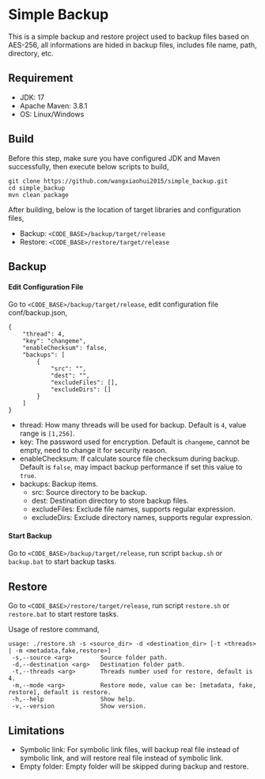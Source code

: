 # Simple Backup
This is a simple backup and restore project used to backup files based on AES-256, all informations are hided in backup files, includes file name, path, directory, etc.


## Requirement
- JDK: 17
- Apache Maven: 3.8.1
- OS: Linux/Windows


## Build
Before this step, make sure you have configured JDK and Maven successfully, then execute below scripts to build,

```
git clone https://github.com/wangxiaohui2015/simple_backup.git
cd simple_backup
mvn clean package
```

After building, below is the location of target libraries and configuration files,

- Backup: `<CODE_BASE>/backup/target/release`
- Restore: `<CODE_BASE>/restore/target/release`


## Backup

#### Edit Configuration File
Go to `<CODE_BASE>/backup/target/release`, edit configuration file conf/backup.json,

```
{
    "thread": 4,
    "key": "changeme",
    "enableChecksum": false,
    "backups": [
        {
            "src": "",
            "dest": "",
            "excludeFiles": [],
            "excludeDirs": []
        }
    ]
}
```

* thread: How many threads will be used for backup. Default is `4`, value range is `[1,256]`.
* key: The password used for encryption. Default is `changeme`, cannot be empty, need to change it for security reason.
* enableChecksum: If calculate source file checksum during backup. Default is `false`, may impact backup performance if set this value to `true`.
* backups: Backup items.
    * src: Source directory to be backup.
    * dest: Destination directory to store backup files.
    * excludeFiles: Exclude file names, supports regular expression.
    * excludeDirs: Exclude directory names, supports regular expression.

#### Start Backup
Go to `<CODE_BASE>/backup/target/release`, run script `backup.sh` or `backup.bat` to start backup tasks.


## Restore
Go to `<CODE_BASE>/restore/target/release`, run script `restore.sh` or `restore.bat` to start restore tasks.

Usage of restore command,

```
usage: ./restore.sh -s <source_dir> -d <destination_dir> [-t <threads> | -m <metadata,fake,restore>]
 -s,--source <arg>        Source folder path.
 -d,--destination <arg>   Destination folder path.
 -t,--threads <arg>       Threads number used for restore, default is 4.
 -m,--mode <arg>          Restore mode, value can be: [metadata, fake, restore], default is restore.
 -h,--help                Show help.
 -v,--version             Show version.
```


## Limitations
- Symbolic link: For symbolic link files, will backup real file instead of symbolic link, and will restore real file instead of symbolic link.
- Empty folder: Empty folder will be skipped during backup and restore.
